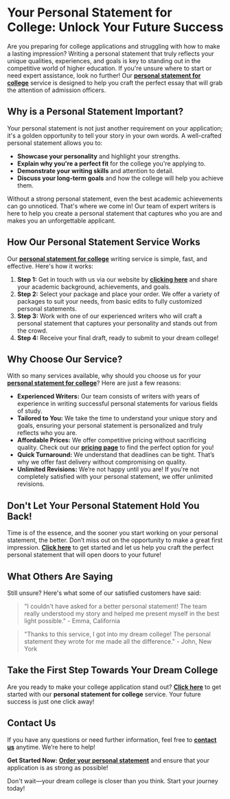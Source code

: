 # Your Personal Statement for College: Unlock Your Future Success

Are you preparing for college applications and struggling with how to make a lasting impression? Writing a personal statement that truly reflects your unique qualities, experiences, and goals is key to standing out in the competitive world of higher education. If you're unsure where to start or need expert assistance, look no further! Our **[personal statement for college](https://tinyurl.com/topessay?keyword=personal+statement+for+college)** service is designed to help you craft the perfect essay that will grab the attention of admission officers.

## Why is a Personal Statement Important?

Your personal statement is not just another requirement on your application; it's a golden opportunity to tell your story in your own words. A well-crafted personal statement allows you to:

- **Showcase your personality** and highlight your strengths.
- **Explain why you're a perfect fit** for the college you're applying to.
- **Demonstrate your writing skills** and attention to detail.
- **Discuss your long-term goals** and how the college will help you achieve them.

Without a strong personal statement, even the best academic achievements can go unnoticed. That's where we come in! Our team of expert writers is here to help you create a personal statement that captures who you are and makes you an unforgettable applicant.

## How Our Personal Statement Service Works

Our **[personal statement for college](https://tinyurl.com/topessay?keyword=personal+statement+for+college)** writing service is simple, fast, and effective. Here's how it works:

1. **Step 1:** Get in touch with us via our website by **[clicking here](https://tinyurl.com/topessay?keyword=personal+statement+for+college)** and share your academic background, achievements, and goals.
2. **Step 2:** Select your package and place your order. We offer a variety of packages to suit your needs, from basic edits to fully customized personal statements.
3. **Step 3:** Work with one of our experienced writers who will craft a personal statement that captures your personality and stands out from the crowd.
4. **Step 4:** Receive your final draft, ready to submit to your dream college!

## Why Choose Our Service?

With so many services available, why should you choose us for your **[personal statement for college](https://tinyurl.com/topessay?keyword=personal+statement+for+college)**? Here are just a few reasons:

- **Experienced Writers:** Our team consists of writers with years of experience in writing successful personal statements for various fields of study.
- **Tailored to You:** We take the time to understand your unique story and goals, ensuring your personal statement is personalized and truly reflects who you are.
- **Affordable Prices:** We offer competitive pricing without sacrificing quality. Check out our **[pricing page](https://tinyurl.com/topessay?keyword=personal+statement+for+college)** to find the perfect option for you!
- **Quick Turnaround:** We understand that deadlines can be tight. That’s why we offer fast delivery without compromising on quality.
- **Unlimited Revisions:** We’re not happy until you are! If you're not completely satisfied with your personal statement, we offer unlimited revisions.

## Don't Let Your Personal Statement Hold You Back!

Time is of the essence, and the sooner you start working on your personal statement, the better. Don’t miss out on the opportunity to make a great first impression. **[Click here](https://tinyurl.com/topessay?keyword=personal+statement+for+college)** to get started and let us help you craft the perfect personal statement that will open doors to your future!

## What Others Are Saying

Still unsure? Here's what some of our satisfied customers have said:

> "I couldn't have asked for a better personal statement! The team really understood my story and helped me present myself in the best light possible." - Emma, California

> "Thanks to this service, I got into my dream college! The personal statement they wrote for me made all the difference." - John, New York

## Take the First Step Towards Your Dream College

Are you ready to make your college application stand out? **[Click here](https://tinyurl.com/topessay?keyword=personal+statement+for+college)** to get started with our **personal statement for college** service. Your future success is just one click away!

## Contact Us

If you have any questions or need further information, feel free to **[contact us](https://tinyurl.com/topessay?keyword=personal+statement+for+college)** anytime. We’re here to help!

**Get Started Now:** **[Order your personal statement](https://tinyurl.com/topessay?keyword=personal+statement+for+college)** and ensure that your application is as strong as possible!

Don't wait—your dream college is closer than you think. Start your journey today!
